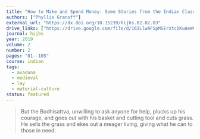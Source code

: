 ```yaml
---
title: "How to Make and Spend Money: Some Stories from the Indian Classical Literature"
authors: ["Phyllis Granoff"]
external_url: "https://dx.doi.org/10.15239/hijbs.02.02.03"
drive_links: ["https://drive.google.com/file/d/163LlwAFSpMSErXtcDKuAeW6uzuWIr3VG/view?usp=drivesdk"]
journal: hijbs
year: 2019
volume: 2
number: 2
pages: "81--105"
course: indian
tags:
  - avadana
  - medieval
  - lay
  - material-culture
status: featured
---
```


> But the Bodhisattva, unwilling to ask anyone for help, plucks up his courage, and goes out with his basket and cutting tool and cuts grass. He sells the grass and ekes out a meager living, giving what he can to those in need.
